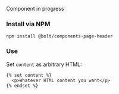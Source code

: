 Component in progress

### Install via NPM
```
npm install @bolt/components-page-header
```

### Use
Set `content` as arbitrary HTML:
```
{% set content %}
  <p>Whatever HTML content you want</p>
{% endset %}
```
